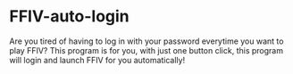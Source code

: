 # FFIV-auto-login
Are you tired of having to log in with your password everytime you want to play FFIV? This program is for you, with just one button click, this program will login and launch FFIV for you automatically!
